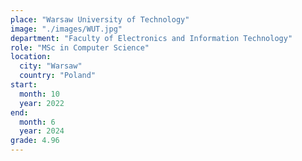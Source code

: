 ```yaml
---
place: "Warsaw University of Technology"
image: "./images/WUT.jpg"
department: "Faculty of Electronics and Information Technology"
role: "MSc in Computer Science"
location:
  city: "Warsaw"
  country: "Poland"
start:
  month: 10
  year: 2022
end:
  month: 6
  year: 2024
grade: 4.96
---
```

<!-- TODO: add info about thesis -->
<!-- Final thesis: "Analysis of structure and data flow in modern web applications " -->